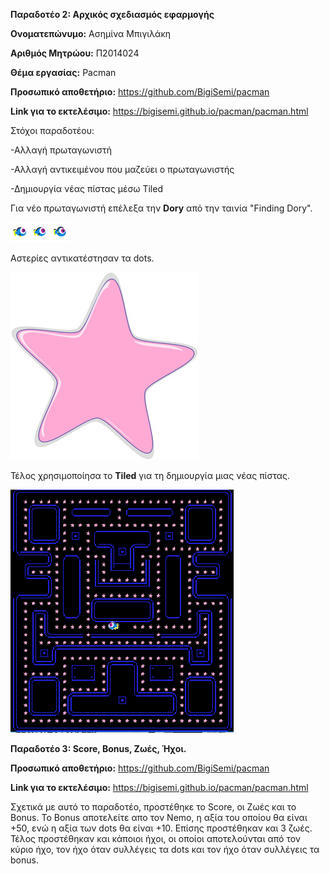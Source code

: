 **Παραδοτέο 2: Αρχικός σχεδιασμός εφαρμογής**

**Ονοματεπώνυμο:** Ασημίνα Μπιγιλάκη

**Αριθμός Μητρώου:** Π2014024

**Θέμα εργασίας:** Pacman

**Προσωπικό αποθετήριο:** https://github.com/BigiSemi/pacman

**Link για το εκτελέσιμο:** https://bigisemi.github.io/pacman/pacman.html

Στόχοι παραδοτέου:

-Αλλαγή πρωταγωνιστή

-Αλλαγή αντικειμένου που μαζεύει ο πρωταγωνιστής

-Δημιουργία νέας πίστας μέσω Tiled

Για νέο πρωταγωνιστή επέλεξα την **Dory** από την ταινία "Finding Dory".

![ScreenShot](dory.png)

Αστερίες αντικατέστησαν τα dots.

![ScreenShot](star.png)

Τέλος χρησιμοποίησα το **Tiled** για τη δημιουργία μιας νέας πίστας.

![ScreenShot](map.png)

**Παραδοτέο 3: Score, Bonus, Ζωές, Ήχοι.**

**Προσωπικό αποθετήριο:** https://github.com/BigiSemi/pacman

**Link για το εκτελέσιμο:** https://bigisemi.github.io/pacman/pacman.html

Σχετικά με αυτό το παραδοτέο, προστέθηκε το Score, οι Ζωές και το Bonus. 
Το Bonus αποτελείτε απο τον Nemo, η αξία του οποίου θα είναι +50, ενώ η αξία των dots θα είναι +10. 
Επίσης προστέθηκαν και 3 ζωές. 
Τέλος προστέθηκαν και κάποιοι ήχοι, οι οποίοι αποτελούνται από τον κύριο ήχο, τον ήχο όταν συλλέγεις τα dots και τον ήχο όταν συλλέγεις τα bonus. 

